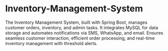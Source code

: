 # Inventory-Management-System
The Inventory Management System, built with Spring Boot, manages customer orders, inventory, and admin tasks. It integrates MySQL for data storage and automates notifications via SMS, WhatsApp, and email. Ensures seamless customer interaction, efficient order processing, and real-time inventory management with threshold alerts.
